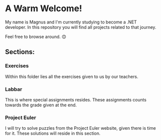 # A Warm Welcome!
My name is Magnus and I'm currently studying to become a .NET developer. In this repository you will find all projects related to that journey. 

Feel free to browse around. 😊

## Sections:

### Exercises
Within this folder lies all the exercises given to us by our teachers.

### Labbar

This is where special assignments resides. These assignments counts towards the grade given at the end.

### Project Euler

I will try to solve puzzles from the Project Euler website, given there is time for it. These solutions will reside in this section.
